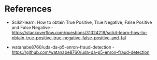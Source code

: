 # References

* Scikit-learn: How to obtain True Positive, True Negative, False Positive and False Negative - https://stackoverflow.com/questions/31324218/scikit-learn-how-to-obtain-true-positive-true-negative-false-positive-and-fal

* watanabe8760/uda-da-p5-enron-fraud-detection - https://github.com/watanabe8760/uda-da-p5-enron-fraud-detection
